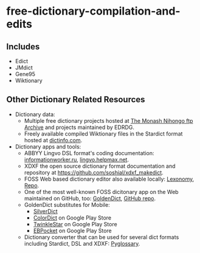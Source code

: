 # free-dictionary-compilation-and-edits
## Includes
- Edict
- JMdict
- Gene95
- Wiktionary

## Other Dictionary Related Resources
- Dictionary data:
  - Multiple free dictionary projects hosted at [The Monash Nihongo ftp Archive](http://ftp.edrdg.org/pub/Nihongo/00INDEX.html) and projects maintained by EDRDG.
  - Freely available compiled Wiktionary files in the Stardict format hosted at [dictinfo.com](http://dictinfo.com/).
- Dictionary apps and tools:
  - ABBYY Lingvo DSL format's coding documentation: [informationworker.ru](http://informationworker.ru/lingvo12.en/), [lingvo.helpmax.net](http://lingvo.helpmax.net/en/troubleshooting/dsl-compiler/).
  - XDXF the open source dictionary format documentation and repository at https://github.com/soshial/xdxf_makedict.
  - FOSS Web based dictionary editor also available locally: [Lexonomy](https://www.lexonomy.eu/), [Repo](https://github.com/elexis-eu/lexonomy).
  - One of the most well-known FOSS dicitonary app on the Web maintained on GitHub, too: [GoldenDict](http://goldendict.org/), [GitHub repo](https://github.com/goldendict/goldendict).
  - GoldenDict substitutes for Mobile:
    - [SilverDict](https://github.com/Crissium/SilverDict-mobile)
    - [ColorDict]() on Google Play Store
    - [TwinkleStar]() on Google Play Store
    - [EBPocket]() on Google Play Store
  - Dictionary converter that can be used for several dict formats including Stardict, DSL and XDXF: [Pyglossary](https://github.com/ilius/pyglossary).
